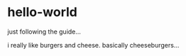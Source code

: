 # hello-world
just following the guide...

i really like burgers and cheese. basically cheeseburgers...
